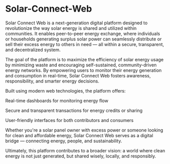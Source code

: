 # Solar-Connect-Web
Solar Connect Web is a next-generation digital platform designed to revolutionize the way solar energy is shared and utilized within communities. It enables peer-to-peer energy exchange, where individuals or households generating surplus solar power can seamlessly distribute or sell their excess energy to others in need — all within a secure, transparent, and decentralized system.

The goal of the platform is to maximize the efficiency of solar energy usage by minimizing waste and encouraging self-sustained, community-driven energy networks. By empowering users to monitor their energy generation and consumption in real-time, Solar Connect Web fosters awareness, responsibility, and smarter energy decisions.

Built using modern web technologies, the platform offers:

Real-time dashboards for monitoring energy flow

Secure and transparent transactions for energy credits or sharing

User-friendly interfaces for both contributors and consumers

Whether you're a solar panel owner with excess power or someone looking for clean and affordable energy, Solar Connect Web serves as a digital bridge — connecting energy, people, and sustainability.

Ultimately, this platform contributes to a broader vision: a world where clean energy is not just generated, but shared wisely, locally, and responsibly.
